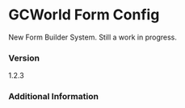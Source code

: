 # GCWorld Form Config

New Form Builder System.  Still a work in progress.




### Version
1.2.3

### Additional Information
